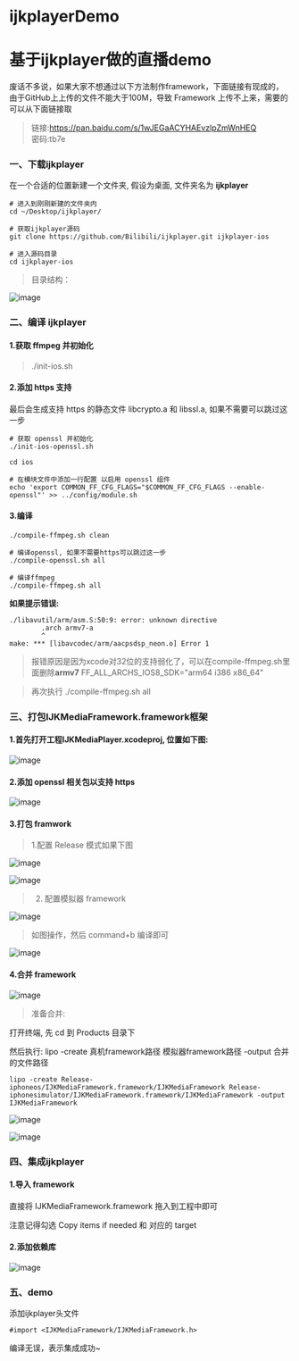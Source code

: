 # ijkplayerDemo

# 基于ijkplayer做的直播demo

废话不多说，如果大家不想通过以下方法制作framework，下面链接有现成的，由于GitHub上上传的文件不能大于100M，导致 Framework 上传不上来，需要的可以从下面链接取

> 链接:https://pan.baidu.com/s/1wJEGaACYHAEvzlpZmWnHEQ  
> 密码:tb7e

### 一、下载ijkplayer

在一个合适的位置新建一个文件夹, 假设为桌面, 文件夹名为 **ijkplayer**

```
# 进入到刚刚新建的文件夹内
cd ~/Desktop/ijkplayer/

# 获取ijkplayer源码
git clone https://github.com/Bilibili/ijkplayer.git ijkplayer-ios

# 进入源码目录
cd ijkplayer-ios

```

> 目录结构：

![image](https://upload-images.jianshu.io/upload_images/1803339-c3b8f8bcae855612.png?imageMogr2/auto-orient/strip%7CimageView2/2/w/430)

### 二、编译 ijkplayer

#### 1.获取 ffmpeg 并初始化
> ./init-ios.sh

#### 2.添加 https 支持
最后会生成支持 https 的静态文件 libcrypto.a 和 libssl.a, 如果不需要可以跳过这一步

```
# 获取 openssl 并初始化
./init-ios-openssl.sh

cd ios

# 在模块文件中添加一行配置 以启用 openssl 组件
echo 'export COMMON_FF_CFG_FLAGS="$COMMON_FF_CFG_FLAGS --enable-openssl"' >> ../config/module.sh

```

#### 3.编译
```
./compile-ffmpeg.sh clean

# 编译openssl, 如果不需要https可以跳过这一步
./compile-openssl.sh all

# 编译ffmpeg
./compile-ffmpeg.sh all
```

**如果提示错误:**

```
./libavutil/arm/asm.S:50:9: error: unknown directive
        .arch armv7-a
        ^
make: *** [libavcodec/arm/aacpsdsp_neon.o] Error 1
```

> 报错原因是因为xcode对32位的支持弱化了，可以在compile-ffmpeg.sh里面删除**armv7**
FF_ALL_ARCHS_IOS8_SDK="arm64 i386 x86_64"

> 再次执行
./compile-ffmpeg.sh all

### 三、打包IJKMediaFramework.framework框架

#### 1.首先打开工程IJKMediaPlayer.xcodeproj, 位置如下图:

![image](https://upload-images.jianshu.io/upload_images/1803339-607cc84c212faf90.png?imageMogr2/auto-orient/strip%7CimageView2/2/w/700)

#### 2.添加 openssl 相关包以支持 https

![image](https://blog.wskfz.com/usr/uploads/2018/04/2087622254.png)

#### 3.打包 framwork
> 1.配置 Release 模式如果下图

![image](https://blog.wskfz.com/usr/uploads/2018/04/666544080.png)

![image](https://blog.wskfz.com/usr/uploads/2018/04/4092292338.png)

> 2. 配置模拟器 framework

![image](https://blog.wskfz.com/usr/uploads/2018/04/3861753393.png)

> 如图操作，然后 command+b 编译即可

![image](https://blog.wskfz.com/usr/uploads/2018/04/3830063398.png)

#### 4.合并 framework

![image](https://blog.wskfz.com/usr/uploads/2018/04/234251722.png)

> 准备合并:

打开终端, 先 cd 到 Products 目录下

然后执行: lipo -create 真机framework路径 模拟器framework路径 -output 合并的文件路径

```
lipo -create Release-iphoneos/IJKMediaFramework.framework/IJKMediaFramework Release-iphonesimulator/IJKMediaFramework.framework/IJKMediaFramework -output IJKMediaFramework

```
![image](https://blog.wskfz.com/usr/uploads/2018/04/1012295434.png)

![image](https://blog.wskfz.com/usr/uploads/2018/04/3198101866.png)



### 四、集成ijkplayer

#### 1.导入 framework

直接将 IJKMediaFramework.framework 拖入到工程中即可

注意记得勾选 Copy items if needed 和 对应的 target

#### 2.添加依赖库

![image](https://blog.wskfz.com/usr/uploads/2018/04/1293654705.png)

### 五、demo
添加ijkplayer头文件
```
#import <IJKMediaFramework/IJKMediaFramework.h>
```
编译无误，表示集成成功~


